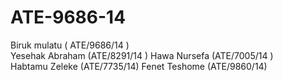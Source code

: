 # ATE-9686-14
 Biruk mulatu ( ATE/9686/14 )  
 Yesehak Abraham (ATE/8291/14 )
 Hawa Nursefa (ATE/7005/14 )   
 Habtamu Zeleke (ATE/7735/14) 
 Fenet Teshome (ATE/9860/14)
